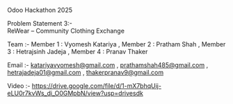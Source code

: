 Odoo Hackathon 2025

Problem Statement 3:-   
ReWear – Community Clothing Exchange


Team :- Member 1 : Vyomesh Katariya , Member 2 : Pratham Shah , Member 3 : Hetrajsinh Jadeja , Member 4 : Pranav Thaker


Email :- katariyavyomesh@gmail.com , prathamshah485@gmail.com , hetrajadeja01@gmail.com , thakerpranav9@gmail.com


Video :- https://drive.google.com/file/d/1-mX7bhqUij-eLU0r7kvWs_di_O0GMpbN/view?usp=drivesdk
